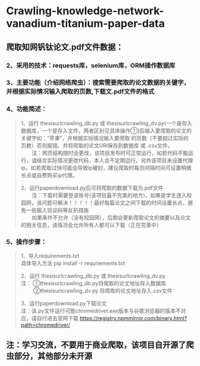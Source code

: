 # Crawling-knowledge-network-vanadium-titanium-paper-data

## 爬取知网钒钛论文.pdf文件数据：

### 2、采用的技术：requests库，selenium库，ORM操作数据库


### 3、主要功能（介绍网络爬虫）：搜索需要爬取的论文数据的关键字，并根据实际情况输入爬取的页数,下载文.pdf文件的格式
### 4、功能简述：  
>1、运行 thesisurlcrawling_db.py 或 thesisurlcrawling_dv.py(一个是存入数据库，一个是存入文件，两者区别见具体操作①)后输入要爬取的论文的关键字如：“苹果”，并根据实际情况输入要爬取
>的页数（不要超过实际的页数）否则报错。并将爬取的论文URl保存到数据库 或 .csv文件。
><br> &ensp; &ensp; &ensp;注：网页结构随时会更改，该项目发布时可正常运行，如若代码不能运行，请结合实际情况更改代码，本人会不定期运行。另外该项目未设置代理ip，如若爬取过快可能会导致ip被封，建议爬取时每页间隔时间可设置稍微长点或自费购买ip代理。  
> 
> 2、运行paperdownload.py后可将爬取的数据下载为.pdf文件
> <br>&ensp; &ensp; &ensp;注：下载时需要登录账号(该项目最不完美的地方)，如果是学生连入校园网，该问题可解决！！！！！最好每篇论文之间下载的时间设置长点，避免一些输入验证码等反扒措施
> <br>&ensp; &ensp; &ensp;如果条件不允许（没有校园网），后期会更新爬取论文的摘要以及论文的相关信息，该情况会允许所有人都可以下载（正在完善中）

### 5、操作步骤：
> 1、导入requirements.txt  
具体导入方法 pip install -r requriements.txt  
> 
>2、运行 thesisurlcrawling_db.py 或 thesisurlcrawling_dv.py  
> 注： ①thesisurlcrawling_db.py将爬取的论文地址存入数据库  
> &ensp; &ensp; &ensp; ②thesisurlcrawling_dv.py 将爬取的论文地址存入.csv文件  
> 
> 3、运行paperdownload.py下载论文
> <br>注：该.py文件运行可能chromedriver.exe版本与谷歌浏览器的版本不对应，请自行进去官网下载 https://registry.npmmirror.com/binary.html?path=chromedriver/

## 注：学习交流，不要用于商业爬取，该项目自开源了爬虫部分，其他部分未开源
  


